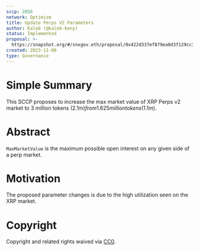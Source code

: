 ```yaml
---
sccp: 2056
network: Optimism
title: Update Perps V2 Parameters
author: Kaleb (@kaleb-keny)
status: Implemented
proposal: >-
  https://snapshot.org/#/snxgov.eth/proposal/0x422d337ef879ea8d3f129cc348775f249e27dcd317994c831d9b520bea48bcf8
created: 2023-11-06
type: Governance
---
```


# Simple Summary

This SCCP proposes to increase the max market value of XRP Perps v2 market to 3 million tokens (2.1m$) from 1.625 million tokens (1.1m$).

# Abstract

`MaxMarketValue` is the maximum possible open interest on any given side of a perp market.

# Motivation

The proposed parameter changes is due to the high utilization seen on the XRP market. 

# Copyright

Copyright and related rights waived via [CC0](https://creativecommons.org/publicdomain/zero/1.0/).


